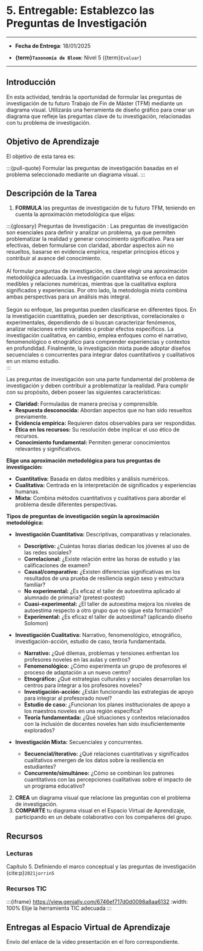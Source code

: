# 5. Entregable: Establezco las Preguntas de Investigación

---

- **Fecha de Entrega**: 18/01/2025

- **{term}`Taxonomía de Bloom`**: Nivel 5 ({term}`Evaluar`) 

---

## Introducción

En esta actividad, tendrás la oportunidad de formular las preguntas de investigación de tu futuro Trabajo de Fin de Máster (TFM) mediante un diagrama visual. Utilizarás una herramienta de diseño gráfico para crear un diagrama que refleje las preguntas clave de tu investigación, relacionadas con tu problema de investigación.

## Objetivo de Aprendizaje

El objetivo de esta tarea es: 

:::{pull-quote}
Formular las preguntas de investigación basadas en el problema seleccionado mediante un diagrama visual.
:::


## Descripción de la Tarea

1. **FORMULA** las preguntas de investigación de tu futuro TFM, teniendo en cuenta la aproximación metodológica que elijas:

:::{glossary}
Preguntas de Investigación
: Las preguntas de investigación son esenciales para definir y analizar un problema, ya que permiten problematizar la realidad y generar conocimiento significativo. Para ser efectivas, deben formularse con claridad, abordar aspectos aún no resueltos, basarse en evidencia empírica, respetar principios éticos y contribuir al avance del conocimiento. \
 \
Al formular preguntas de investigación, es clave elegir una aproximación metodológica adecuada. La investigación cuantitativa se enfoca en datos medibles y relaciones numéricas, mientras que la cualitativa explora significados y experiencias. Por otro lado, la metodología mixta combina ambas perspectivas para un análisis más integral. \
 \
Según su enfoque, las preguntas pueden clasificarse en diferentes tipos. En la investigación cuantitativa, pueden ser descriptivas, correlacionales o experimentales, dependiendo de si buscan caracterizar fenómenos, analizar relaciones entre variables o probar efectos específicos. La investigación cualitativa, en cambio, emplea enfoques como el narrativo, fenomenológico o etnográfico para comprender experiencias y contextos en profundidad. Finalmente, la investigación mixta puede adoptar diseños secuenciales o concurrentes para integrar datos cuantitativos y cualitativos en un mismo estudio. \
:::

Las preguntas de investigación son una parte fundamental del problema de investigación y deben contribuir a problematizar la realidad. Para cumplir con su propósito, deben poseer las siguientes características:
  
  - **Claridad:** Formuladas de manera precisa y comprensible.
  - **Respuesta desconocida:** Abordan aspectos que no han sido resueltos previamente.
  - **Evidencia empírica:** Requieren datos observables para ser respondidas.
  - **Ética en los recursos:** Su resolución debe implicar el uso ético de recursos.
  - **Conocimiento fundamental:** Permiten generar conocimientos relevantes y significativos.

  **Elige una aproximación metodológica para tus preguntas de investigación:**
  
  - **Cuantitativa:** Basada en datos medibles y análisis numéricos.
  - **Cualitativa:** Centrada en la interpretación de significados y experiencias humanas.
  - **Mixta:** Combina métodos cuantitativos y cualitativos para abordar el problema desde diferentes perspectivas.

  **Tipos de preguntas de investigación según la aproximación metodológica:**

  - **Investigación Cuantitativa:** Descriptivas, comparativas y relacionales.
    
    - **Descriptivo:** ¿Cuántas horas diarias dedican los jóvenes al uso de las redes sociales?
    - **Correlacional:** ¿Existe relación entre las horas de estudio y las calificaciones de examen?
    - **Causal/comparativo:** ¿Existen diferencias significativas en los resultados de una prueba de resiliencia según sexo y estructura familiar?
    - **No experimental:** ¿Es eficaz el taller de autoestima aplicado al alumnado de primaria? (pretest-postest)
    - **Cuasi-experimental:** ¿El taller de autoestima mejora los niveles de autoestima respecto a otro grupo que no sigue esta formación?
    - **Experimental:** ¿Es eficaz el taller de autoestima? (aplicando diseño Solomon)
  
  - **Investigación Cualitativa:** Narrativo, fenomenológico, etnográfico, investigación-acción, estudio de caso, teoría fundamentada.
    
    - **Narrativo:** ¿Qué dilemas, problemas y tensiones enfrentan los profesores noveles en las aulas y centros?
    - **Fenomenológico:** ¿Cómo experimenta un grupo de profesores el proceso de adaptación a un nuevo centro?
    - **Etnográfico:** ¿Qué estrategias culturales y sociales desarrollan los centros para integrar a los profesores noveles?
    - **Investigación-acción:** ¿Están funcionando las estrategias de apoyo para integrar al profesorado novel?
    - **Estudio de caso:** ¿Funcionan los planes institucionales de apoyo a los maestros noveles en una región específica?
    - **Teoría fundamentada:** ¿Qué situaciones y contextos relacionados con la inclusión de docentes noveles han sido insuficientemente explorados?
  
  - **Investigación Mixta:** Secuenciales y concurrentes.
    
    - **Secuencial/iterativo:** ¿Qué relaciones cuantitativas y significados cualitativos emergen de los datos sobre la resiliencia en estudiantes?
    - **Concurrente/simultáneo:** ¿Cómo se combinan los patrones cuantitativos con las percepciones cualitativas sobre el impacto de un programa educativo?




2. **CREA** un diagrama visual que relacione las preguntas con el problema de investigación.
3. **COMPARTE** tu diagrama visual en el Espacio Virtual de Aprendizaje, participando en un debate colaborativo con los compañeros del grupo.  


## Recursos

### Lecturas

Capítulo 5. Definiendo el marco conceptual y las preguntas de investigación {cite:p}`2021jorrin5`

### Recursos TIC 

:::{iframe} https://view.genially.com/6746ef717d0d0098a8aa6132
:width: 100%
Elije la herramienta TIC adecuada
:::

## Entregas al Espacio Virtual de Aprendizaje

Envío del enlace de la video presentación en el foro correspondiente.